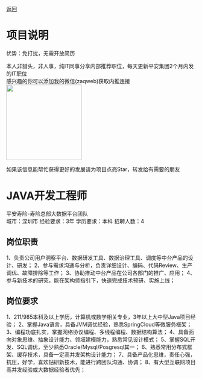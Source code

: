 [返回](../)

# 项目说明

优势：免打扰，无需开放简历

本人非猎头，非人事，纯IT同事分享内部推荐职位，每天更新平安集团2个月内发的IT职位  
感兴趣的你可以添加我的微信(zaqweb)获取内推连接  
<img src="https://github.com/zaqweb/PA-IT-JOBS/blob/master/WechatICode.jpeg"  height="200" width="200">

如果该信息能帮忙获得更好的发展请为项目点亮Star，转发给有需要的朋友

# JAVA开发工程师
平安寿险-寿险总部大数据平台团队  
城市：深圳市 经验要求：3年 学历要求：本科  招聘人数：4

## 岗位职责
1、负责公司用户洞察平台、数据研发工具、数据治理工具、调度等中台产品的设计、研发；
2、参与需求沟通与分析，负责详细设计、编码、代码Review、生产调优、故障排除等工作；
3、协助推动中台产品在公司各部门的推广、应用；
4、参与新技术的研究，能在架构师指引下，快速完成技术预研、实施上线；

## 岗位要求
1、211/985本科及以上学历，计算机或数学相关专业，3年以上大中型Java项目经验；
2、掌握Java语言，具备JVM调优经验，熟悉SpringCloud等微服务框架；
3、编程功底扎实，掌握网络协议编程、多线程编程、数据结构算法；
4、具备面向对象思维、抽象设计能力、领域建模能力，熟悉常见设计模式；
5、掌握SQL开发、SQL调优，至少熟悉Oracle/Mysql/Posgresql其一；
6、熟悉常用分布式框架、缓存技术，具备一定高并发架构设计能力；
7、具备产品化思维，责任心强，抗压，好学，喜欢钻研新技术，能进行跨团队沟通、协调；
8、有大型互联网项目高并发经验或大数据经验者优先；




